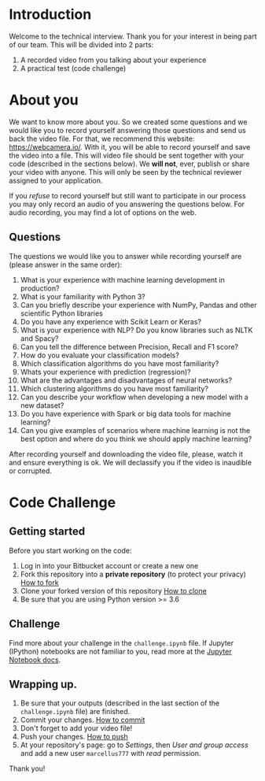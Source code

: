 # Introduction
Welcome to the technical interview. Thank you for your interest in being part of our team. This will be divided into 2 parts:

1. A recorded video from you talking about your experience
2. A practical test (code challenge)

# About you
We want to know more about you. So we created some questions and we would like you to record yourself answering those questions and send us back the video file. For that, we recommend this website: https://webcamera.io/. With it, you will be able to record yourself and save the video into a file. This will video file should be sent together with your code (described in the sections below). We **will not**, ever, publish or share your video with anyone. This will only be seen by the technical reviewer assigned to your application.

If you *refuse* to record yourself but still want to participate in our process you may only record an audio of you answering the questions below. For audio recording, you may find a lot of options on the web.

## Questions
The questions we would like you to answer while recording yourself are (please answer in the same order):

1. What is your experience with machine learning development in production?
2. What is your familiarity with Python 3?
3. Can you briefly describe your experience with NumPy, Pandas and other scientific Python libraries
4. Do you have any experience with Scikit Learn or Keras?
5. What is your experience with NLP? Do you know libraries such as NLTK and Spacy?
6. Can you tell the difference between Precision, Recall and F1 score?
7. How do you evaluate your classification models?
8. Which classification algorithms do you have most familiarity?
9. Whats your experience with prediction (regression)?
10. What are the advantages and disadvantages of neural networks?
11. Which clustering algorithms do you have most familiarity?
12. Can you describe your workflow when developing a new model with a new dataset?
13. Do you have experience with Spark or big data tools for machine learning?
14. Can you give examples of scenarios where machine learning is not the best option and where do you think we should apply machine learning?

After recording yourself and downloading the video file, please, watch it and ensure everything is ok. We will declassify you if the video is inaudible or corrupted.

# Code Challenge

## Getting started
Before you start working on the code:

1. Log in into your Bitbucket account or create a new one
2. Fork this repository into a **private repository** (to protect your privacy) [How to fork](https://confluence.atlassian.com/bitbucket/forking-a-repository-221449527.html)
3. Clone your forked version of this repository [How to clone](https://confluence.atlassian.com/bitbucket/clone-a-repository-223217891.html)
4. Be sure that you are using Python version >= 3.6

## Challenge
Find more about your challenge in the `challenge.ipynb` file. If Jupyter (IPython) notebooks are not familiar to you, read more at the [Jupyter Notebook docs](https://jupyter-notebook.readthedocs.io/en/stable/).

## Wrapping up.
1. Be sure that your outputs (described in the last section of the `challenge.ipynb` file) are finished.
2. Commit your changes. [How to commit](https://confluence.atlassian.com/get-started-with-bitbucket/push-code-to-bitbucket-861185309.html)
3. Don't forget to add your video file!
4. Push your changes. [How to push](https://confluence.atlassian.com/get-started-with-bitbucket/push-code-to-bitbucket-861185309.html)
5. At your repository's page: go to _Settings_, then _User and group access_ and add a new user `marcellus777` with _read_ permission.

Thank you!